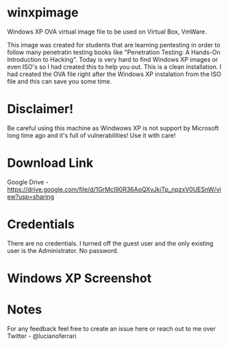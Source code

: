 # winxpimage
Windows XP OVA virtual image file to be used on Virtual Box, VmWare.

This image was created for students that are learning pentesting in order to follow many penetratin testing books like "Penetration Testing: A Hands-On Introduction to Hacking". Today is very hard to find Windows XP images or even ISO's so I had created this to help you out. This is a clean installation. I had created the OVA file right after the Windows XP instalation from the ISO file and this can save you some time.

# Disclaimer!
Be careful using this machine as Windwows XP is not support by Microsoft long time ago and it's full of vulnerabilities! Use it with care!

# Download Link

Google Drive - https://drive.google.com/file/d/1GrMcl90R36AoQXvJkiTp_npzxV0UESnW/view?usp=sharing

# Credentials

There are no credentials. I turned off the guest user and the only existing user is the Administrator. No password.

# Windows XP Screenshot



# Notes

For any feedback feel free to create an issue here or reach out to me over Twitter - @lucianoferrari
